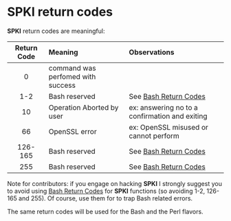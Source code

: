 [Bash Return Codes]: http://tldp.org/LDP/abs/html/exitcodes.html

# SPKI return codes

**SPKI** return codes are meaningful:

Return Code | Meaning                           | Observations
:----------:| :-------------------------------- | :-----
0           | command was perfomed with success | 
1-2         | Bash reserved                     | See [Bash Return Codes] 
10          | Operation Aborted by user         | ex: answering no to a confirmation and exiting
66          | OpenSSL error                     | ex: OpenSSL misused or cannot perform
126-165     | Bash reserved                     | See [Bash Return Codes]
255         | Bash reserved                     | See [Bash Return Codes]

Note for contributors: if you engage on hacking **SPKI** I strongly suggest you to avoid using [Bash Return Codes] for **SPKI** functions (so avoiding 1-2, 126-165 and 255). Of course, use them for to trap Bash related errors.

The same return codes will be used for the Bash and the Perl flavors.

